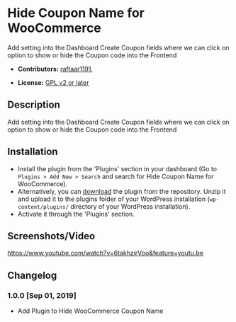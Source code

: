 # Hide Coupon Name for WooCommerce #

Add setting into the Dashboard Create Coupon fields where we can click on option to show or hide the Coupon code into the Frontend


* **Contributors:** [raftaar1191](http://profiles.wordpress.org/raftaar1191),


* **License:** [GPL v2 or later]( http://www.gnu.org/licenses/gpl-2.0.html)

## Description ##

Add setting into the Dashboard Create Coupon fields where we can click on option to show or hide the Coupon code into the Frontend

## Installation ##

* Install the plugin from the 'Plugins' section in your dashboard (Go to `Plugins > Add New > Search` and search for Hide Coupon Name for WooCommerce).
* Alternatively, you can [download](http://downloads.wordpress.org/plugin/hide-coupon-name-for-woocommerce.zip "Download Hide Coupon Name for WooCommerce") the plugin from the repository. Unzip it and upload it to the plugins folder of your WordPress installation (`wp-content/plugins/` directory of your WordPress installation).
* Activate it through the 'Plugins' section.

## Screenshots/Video ##

https://www.youtube.com/watch?v=6takhzirVoo&feature=youtu.be


## Changelog ##

### 1.0.0 [Sep 01, 2019] ###
   * Add Plugin to Hide WooCommerce Coupon Name
